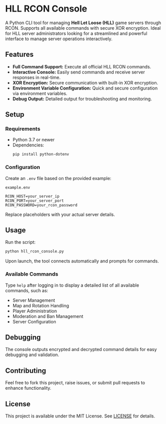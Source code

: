 # HLL RCON Console

A Python CLI tool for managing **Hell Let Loose (HLL)** game servers through RCON. Supports all available commands with secure XOR encryption. Ideal for HLL server administrators looking for a streamlined and powerful interface to manage server operations interactively.

## Features

- **Full Command Support:** Execute all official HLL RCON commands.
- **Interactive Console:** Easily send commands and receive server responses in real-time.
- **XOR Encryption:** Secure communication with built-in XOR encryption.
- **Environment Variable Configuration:** Quick and secure configuration via environment variables.
- **Debug Output:** Detailed output for troubleshooting and monitoring.

## Setup

### Requirements

- Python 3.7 or newer
- Dependencies:
  ```bash
  pip install python-dotenv
  ```

### Configuration

Create an `.env` file based on the provided example:

`example.env`
```env
RCON_HOST=your_server_ip
RCON_PORT=your_server_port
RCON_PASSWORD=your_rcon_password
```

Replace placeholders with your actual server details.

## Usage

Run the script:

```bash
python hll_rcon_console.py
```

Upon launch, the tool connects automatically and prompts for commands.

### Available Commands

Type `help` after logging in to display a detailed list of all available commands, such as:
- Server Management
- Map and Rotation Handling
- Player Administration
- Moderation and Ban Management
- Server Configuration

## Debugging

The console outputs encrypted and decrypted command details for easy debugging and validation.

## Contributing

Feel free to fork this project, raise issues, or submit pull requests to enhance functionality.

## License

This project is available under the MIT License. See [LICENSE](LICENSE) for details.

